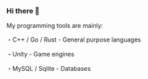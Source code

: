 ### Hi there 👋

My programming tools are mainly:

・C++ / Go / Rust  - General purpose languages

・Unity - Game engines

・MySQL / Sqlite - Databases
